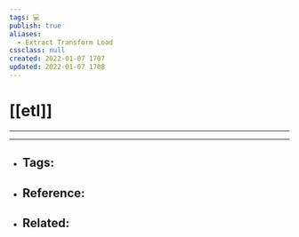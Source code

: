 ```yaml
---
tags: 💻️
publish: true
aliases:
  - Extract Transform Load
cssclass: null
created: 2022-01-07 1707
updated: 2022-01-07 1708
---
```


# [[etl]]

---



---

- Tags: 
	- 
- Reference:
	- 
- Related:
	- 
